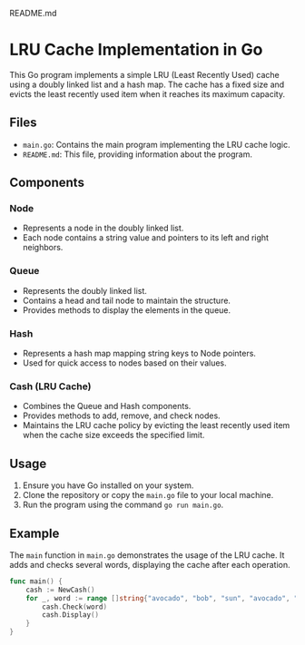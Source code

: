 README.md

# LRU Cache Implementation in Go

This Go program implements a simple LRU (Least Recently Used) cache using a doubly linked list and a hash map. The cache has a fixed size and evicts the least recently used item when it reaches its maximum capacity.

## Files

- `main.go`: Contains the main program implementing the LRU cache logic.
- `README.md`: This file, providing information about the program.

## Components

### Node
- Represents a node in the doubly linked list.
- Each node contains a string value and pointers to its left and right neighbors.

### Queue
- Represents the doubly linked list.
- Contains a head and tail node to maintain the structure.
- Provides methods to display the elements in the queue.

### Hash
- Represents a hash map mapping string keys to Node pointers.
- Used for quick access to nodes based on their values.

### Cash (LRU Cache)
- Combines the Queue and Hash components.
- Provides methods to add, remove, and check nodes.
- Maintains the LRU cache policy by evicting the least recently used item when the cache size exceeds the specified limit.

## Usage

1. Ensure you have Go installed on your system.
2. Clone the repository or copy the `main.go` file to your local machine.
3. Run the program using the command `go run main.go`.

## Example

The `main` function in `main.go` demonstrates the usage of the LRU cache. It adds and checks several words, displaying the cache after each operation.

```go
func main() {
	cash := NewCash()
	for _, word := range []string{"avocado", "bob", "sun", "avocado", "dog", "sun", "person", "cat", "dog", "grass"} {
		cash.Check(word)
		cash.Display()
	}
}
```

